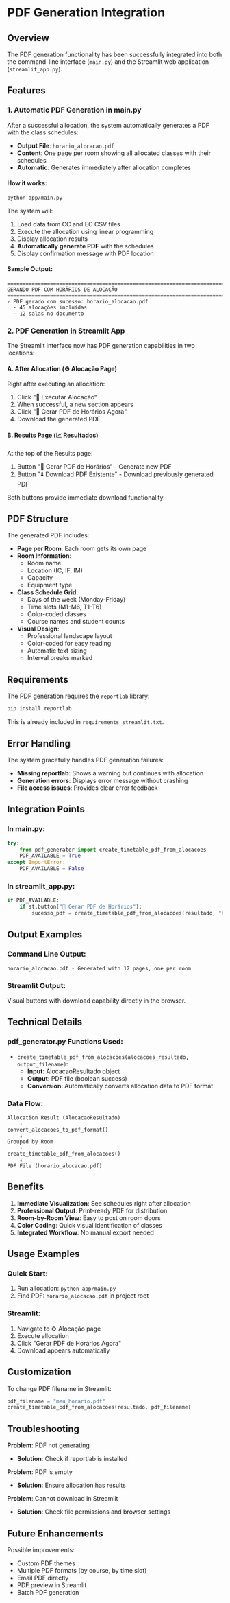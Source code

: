 # PDF Generation Integration

## Overview

The PDF generation functionality has been successfully integrated into both the command-line interface (`main.py`) and the Streamlit web application (`streamlit_app.py`).

## Features

### 1. Automatic PDF Generation in main.py

After a successful allocation, the system automatically generates a PDF with the class schedules:

- **Output File**: `horario_alocacao.pdf`
- **Content**: One page per room showing all allocated classes with their schedules
- **Automatic**: Generates immediately after allocation completes

#### How it works:

```bash
python app/main.py
```

The system will:
1. Load data from CC and EC CSV files
2. Execute the allocation using linear programming
3. Display allocation results
4. **Automatically generate PDF** with the schedules
5. Display confirmation message with PDF location

#### Sample Output:

```
================================================================================
GERANDO PDF COM HORÁRIOS DE ALOCAÇÃO
================================================================================
✓ PDF gerado com sucesso: horario_alocacao.pdf
  - 45 alocações incluídas
  - 12 salas no documento
```

### 2. PDF Generation in Streamlit App

The Streamlit interface now has PDF generation capabilities in two locations:

#### A. After Allocation (⚙️ Alocação Page)

Right after executing an allocation:

1. Click "🚀 Executar Alocação"
2. When successful, a new section appears
3. Click "📄 Gerar PDF de Horários Agora"
4. Download the generated PDF

#### B. Results Page (📈 Resultados)

At the top of the Results page:

1. Button "📄 Gerar PDF de Horários" - Generate new PDF
2. Button "⬇️ Download PDF Existente" - Download previously generated PDF

Both buttons provide immediate download functionality.

## PDF Structure

The generated PDF includes:

- **Page per Room**: Each room gets its own page
- **Room Information**: 
  - Room name
  - Location (IC, IF, IM)
  - Capacity
  - Equipment type
- **Class Schedule Grid**:
  - Days of the week (Monday-Friday)
  - Time slots (M1-M6, T1-T6)
  - Color-coded classes
  - Course names and student counts
- **Visual Design**:
  - Professional landscape layout
  - Color-coded for easy reading
  - Automatic text sizing
  - Interval breaks marked

## Requirements

The PDF generation requires the `reportlab` library:

```bash
pip install reportlab
```

This is already included in `requirements_streamlit.txt`.

## Error Handling

The system gracefully handles PDF generation failures:

- **Missing reportlab**: Shows a warning but continues with allocation
- **Generation errors**: Displays error message without crashing
- **File access issues**: Provides clear error feedback

## Integration Points

### In main.py:

```python
try:
    from pdf_generator import create_timetable_pdf_from_alocacoes
    PDF_AVAILABLE = True
except ImportError:
    PDF_AVAILABLE = False
```

### In streamlit_app.py:

```python
if PDF_AVAILABLE:
    if st.button("📄 Gerar PDF de Horários"):
        sucesso_pdf = create_timetable_pdf_from_alocacoes(resultado, "horario_alocacao.pdf")
```

## Output Examples

### Command Line Output:

```
horario_alocacao.pdf - Generated with 12 pages, one per room
```

### Streamlit Output:

Visual buttons with download capability directly in the browser.

## Technical Details

### pdf_generator.py Functions Used:

- `create_timetable_pdf_from_alocacoes(alocacoes_resultado, output_filename)`:
  - **Input**: AlocacaoResultado object
  - **Output**: PDF file (boolean success)
  - **Conversion**: Automatically converts allocation data to PDF format

### Data Flow:

```
Allocation Result (AlocacaoResultado)
    ↓
convert_alocacoes_to_pdf_format()
    ↓
Grouped by Room
    ↓
create_timetable_pdf_from_alocacoes()
    ↓
PDF File (horario_alocacao.pdf)
```

## Benefits

1. **Immediate Visualization**: See schedules right after allocation
2. **Professional Output**: Print-ready PDF for distribution
3. **Room-by-Room View**: Easy to post on room doors
4. **Color Coding**: Quick visual identification of classes
5. **Integrated Workflow**: No manual export needed

## Usage Examples

### Quick Start:

1. Run allocation: `python app/main.py`
2. Find PDF: `horario_alocacao.pdf` in project root

### Streamlit:

1. Navigate to ⚙️ Alocação page
2. Execute allocation
3. Click "Gerar PDF de Horários Agora"
4. Download appears automatically

## Customization

To change PDF filename in Streamlit:

```python
pdf_filename = "meu_horario.pdf"
create_timetable_pdf_from_alocacoes(resultado, pdf_filename)
```

## Troubleshooting

**Problem**: PDF not generating
- **Solution**: Check if reportlab is installed

**Problem**: PDF is empty
- **Solution**: Ensure allocation has results

**Problem**: Cannot download in Streamlit
- **Solution**: Check file permissions and browser settings

## Future Enhancements

Possible improvements:

- Custom PDF themes
- Multiple PDF formats (by course, by time slot)
- Email PDF directly
- PDF preview in Streamlit
- Batch PDF generation

